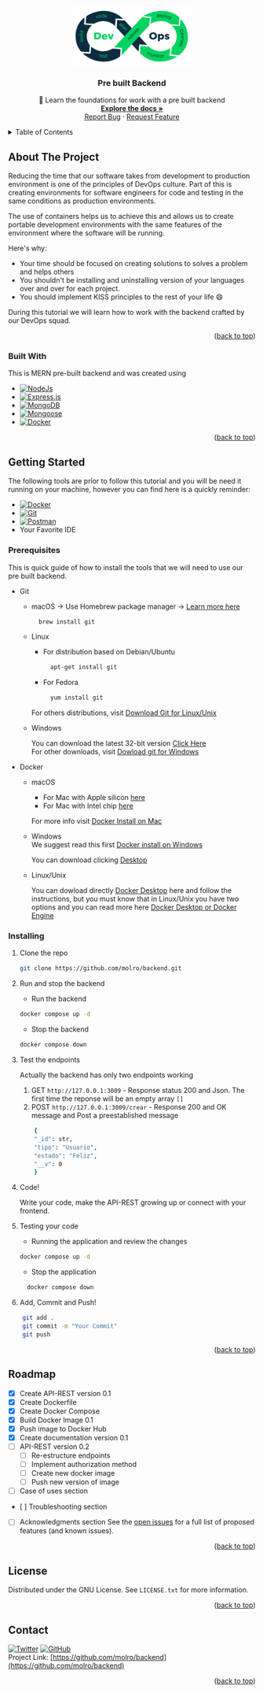 <!-- Improved compatibility of back to top link: See: https://github.com/molro/backend/pull/73 -->
<!--
*** Thanks for checking out the Best-README-Template. If you have a suggestion
*** that would make this better, please fork the repo and create a pull request
*** or simply open an issue with the tag "enhancement".
*** Don't forget to give the project a star!
*** Thanks again! Now go create something AMAZING! :D
-->



<!-- PROJECT SHIELDS -->
<!--
*** I'm using markdown "reference style" links for readability.
*** Reference links are enclosed in brackets [ ] instead of parentheses ( ).
*** See the bottom of this document for the declaration of the reference variables
*** for contributors-url, forks-url, etc. This is an optional, concise syntax you may use.
*** https://www.markdownguide.org/basic-syntax/#reference-style-links
-->
<!-- PROJECT LOGO -->
<br />
<div align="center">
  <a href="https://github.com/molro/backend">
    <img src="images/DevOps.webp" alt="Logo" width="240" height="120">
  </a>

  <h3 align="center">Pre built Backend</h3>

  <p align="center">
    🎯 Learn the foundations for work with a pre built backend
    <br />
    <a href="https://github.com/molro/backend"><strong>Explore the docs »</strong></a>
    <br />
    <a href="https://github.com/molro/backend/issues">Report Bug</a>
    ·
    <a href="https://github.com/molro/backend/issues">Request Feature</a>
  </p>
</div>



<!-- TABLE OF CONTENTS -->
<details>
  <summary>Table of Contents</summary>
  <ol>
    <li>
      <a href="#about-the-project">About</a>
      <ul>
        <li><a href="#built-with">Built With</a></li>
      </ul>
    </li>
    <li>
      <a href="#getting-started">Getting Started</a>
      <ul>
        <li><a href="#prerequisites">Prerequisites</a></li>
        <li><a href="#installation">Installing </a></li>
      </ul>
    </li>
    <li><a href="#roadmap">Roadmap</a></li>
    <li><a href="#license">License</a></li>
    <li><a href="#contact">Contact</a></li>
    <li><a href="#acknowledgments">Acknowledgments</a></li>
  </ol>
</details>



<!-- ABOUT THE PROJECT -->
## About The Project

Reducing the time that our software takes from development to production environment is one of the principles of DevOps culture. Part of this is creating environments for software engineers for code and testing in the same conditions as production environments.

The use of containers helps us to achieve this and allows us to create portable development environments with the same features of the environment where the software will be running.


Here's why:
* Your time should be focused on creating solutions to solves a problem and helps others
* You shouldn't be installing and uninstalling version of your languages over and over for each project.
* You should implement KISS principles to the rest of your life :smile:


During this tutorial we will learn how to work with the backend crafted by our DevOps squad.

<p align="right">(<a href="#readme-top">back to top</a>)</p>



### Built With

This is MERN pre-built backend and was created using 

- [![NodeJs][nodejs-shield]][node-url]
- [![Express.js][expressjs-shield]][expressjs-url]
- [![MongoDB][mongodb-shield]][mongoDB-url]
- [![Mongoose][mongoose-shield]][mongoose-url]
- [![Docker][docker-shield]][docker-url]

<p align="right">(<a href="#readme-top">back to top</a>)</p>

<!-- GETTING STARTED -->
## Getting Started

The following tools are prior to follow this tutorial and you will be need it running on your machine, however you can find here is a quickly reminder:
* [![Docker][docker-shield]][docker-url]
* [![Git][git-shield]][git-url]
* [![Postman][postman-shield]][postman-url]
* Your Favorite IDE
### Prerequisites

This is quick guide of how to install the tools that we will need to use our pre built backend.
* Git 
  * macOS -> Use Homebrew package manager -> [Learn more here][gitMac]
    ```sh
      brew install git
    ```
  * Linux
    * For distribution based on Debian/Ubuntu
      ```sh
        apt-get install git
      ```
    * For Fedora 
      ```sh
        yum install git
      ```
    For others distributions, visit [Download Git for Linux/Unix][gitLinux]

  * Windows

    You can download the latest 32-bit version [Click Here][gitWindows32bit]<br/>
    For other downloads, visit [Dowload git for Windows][gitWindows]

* Docker 
  * macOS 

    * For Mac with Apple silicon [here][dockerapplesilicon]
    * For Mac with Intel chip [here][dockerappleIntel]
    
    For more info visit [Docker Install on Mac][dockermac-url]
  * Windows  
    We suggest read this first [Docker install on Windows][windowsDocker-url]
    
    You can download clicking [Desktop][windowsdektop-url]
  
  * Linux/Unix 
  
    You can dowload directly [Docker Desktop][linuxdockerdesktop-url] here and follow the instructions, but you must know that in Linux/Unix you have two options and you can read more here [Docker Desktop or Docker Engine][linuxdocker-url]
### Installing 

1. Clone the repo
   ```sh
   git clone https://github.com/molro/backend.git
   ```

2. Run and stop the backend

   -  Run the backend 
   ``` sh 
   docker compose up -d 
   ```
   - Stop the backend
   ``` sh
   docker compose down 
   ```

3. Test the endpoints  

    Actually the backend has only two endpoints working
    
    1. GET ``` http://127.0.0.1:3009 ``` - Response status 200 and Json. The first time the reponse will be an empty array ```[] ``` 
    2. POST ``` http://127.0.0.1:3009/crear ``` - Response 200 and OK message and Post a preestablished message 
    ```sh
        {
        "_id": str,
        "tipo": "Usuario",
        "estado": "Feliz",
        "__v": 0
        }
    ``` 

4. Code!

    Write your code, make the API-REST growing up or connect with your frontend.

5. Testing your code
    - Running the application and review the changes
    ```sh
    docker compose up -d
    ```
    - Stop the application
    ```sh
      docker compose down
    ```

8. Add, Commit and Push! 
```sh
    git add . 
    git commit -m "Your Commit" 
    git push
```
<p align="right">(<a href="#readme-top">back to top</a>)</p>

<!-- ROADMAP -->
## Roadmap

- [x] Create API-REST version 0.1
- [x] Create Dockerfile 
- [x] Create Docker Compose 
- [x] Build Docker Image 0.1
- [x] Push image to Docker Hub
- [x] Create documentation version 0.1 
- [ ] API-REST version 0.2
    - [ ] Re-estructure endpoints 
    - [ ] Implement authorization method  
    - [ ] Create new docker image
    - [ ] Push new version of image
- [ ] Case of uses section
- [ ] Troubleshooting section
- [ ] Acknowledgments section
See the [open issues](https://github.com/molro/backend/issues) for a full list of proposed features (and known issues).

<p align="right">(<a href="#readme-top">back to top</a>)</p>

<!-- LICENSE -->
## License

Distributed under the GNU License. See `LICENSE.txt` for more information.

<p align="right">(<a href="#readme-top">back to top</a>)</p>



<!-- CONTACT -->
## Contact

[![Twitter][twitter-shield]][twitter-url] [![GitHub][github-shield]][github-url]<br/>
Project Link: [https://github.com/molro/backend](https://github.com/molro/backend)

<p align="right">(<a href="#readme-top">back to top</a>)</p>


<!-- MARKDOWN LINKS & IMAGES -->
<!-- https://www.markdownguide.org/basic-syntax/#reference-style-links -->

[nodejs-shield]: https://img.shields.io/badge/node.js-6DA55F?style=for-the-badge&logo=node.js&logoColor=white
[node-url]: https://nodejs.org/en/
[expressjs-shield]: https://img.shields.io/badge/express.js-%23404d59.svg?style=for-the-badge&logo=express&logoColor=%2361DAFB
[expressjs-url]: https://expressjs.com
[mongoDB-shield]: https://img.shields.io/badge/MongoDB-%234ea94b.svg?style=for-the-badge&logo=mongodb&logoColor=white
[mongoDB-url]: https://www.mongodb.com
[mongoose-shield]: https://img.shields.io/badge/mongoose-6.6.5-red
[mongoose-url]: https://mongoosejs.com
[docker-shield]:https://img.shields.io/badge/docker-%230db7ed.svg?style=for-the-badge&logo=docker&logoColor=white
[docker-url]: https://www.docker.com
[git-shield]:https://img.shields.io/badge/git-%23F05033.svg?style=for-the-badge&logo=git&logoColor=white
[git-url]: https://git-scm.com

[postman-shield]:https://img.shields.io/badge/Postman-FF6C37?style=for-the-badge&logo=postman&logoColor=white
[postman-url]: https://www.postman.com


[twitter-shield]:https://img.shields.io/twitter/follow/molro?style=social
[twitter-url]:https://www.twitter.com/molro
[github-shield]:https://img.shields.io/github/followers/molro?style=social
[github-url]: https://github.com/molro/

[gitMac]:https://git-scm.com/download/mac
[gitLinux]:https://git-scm.com/download/linux
[gitWindows32bit]:https://github.com/git-for-windows/git/releases/download/v2.38.1.windows.1/Git-2.38.1-32-bit.exe 
[gitWindows]:https://git-scm.com/download/win

[dockerapplesilicon]:https://desktop.docker.com/mac/main/arm64/Docker.dmg?utm_source=docker&utm_medium=webreferral&utm_campaign=docs-driven-download-mac-arm64
[dockerappleIntel]:https://desktop.docker.com/mac/main/amd64/Docker.dmg?utm_source=docker&utm_medium=webreferral&utm_campaign=docs-driven-download-mac-amd64
[dockermac-url]:https://docs.docker.com/desktop/install/mac-install/

[windowsDocker-url]:https://docs.docker.com/desktop/install/windows-install/#wsl-2-backend
[windowsdektop-url]:https://desktop.docker.com/win/main/amd64/Docker%20Desktop%20Installer.exe

[linuxdocker-url]:https://docs.docker.com/desktop/faqs/linuxfaqs/#what-is-the-difference-between-docker-desktop-for-linux-and-docker-engine
[linuxdockerdesktop-url]:https://docs.docker.com/desktop/install/linux-install/